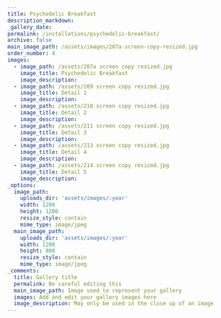 ```yaml
---
title: Psychedelic Breakfast
description_markdown:
_gallery_date:
permalink: /installations/psychedelic-breakfast/
archive: false
main_image_path: /assets/images/207a-screen-copy-resized.jpg
order_number: 4
images:
  - image_path: /assets/207a screen copy resized.jpg
    image_title: Psychedelic Breakfast
    image_description:
  - image_path: /assets/209 screen copy resized.jpg
    image_title: Detail 1
    image_description:
  - image_path: /assets/210 screen copy resized.jpg
    image_title: Detail 2
    image_description:
  - image_path: /assets/211 screen copy resized.jpg
    image_title: Detail 3
    image_description:
  - image_path: /assets/213 screen copy resized.jpg
    image_title: Detail 4
    image_description:
  - image_path: /assets/214 screen copy resized.jpg
    image_title: Detail 5
    image_description:
_options:
  image_path:
    uploads_dir: 'assets/images/:year'
    width: 1200
    height: 1200
    resize_style: contain
    mime_type: image/jpeg
  main_image_path:
    uploads_dir: 'assets/images/:year'
    width: 1200
    height: 800
    resize_style: contain
    mime_type: image/jpeg
_comments:
  title: Gallery title
  permalink: Be careful editing this
  main_image_path: Image used to represent your gallery
  images: Add and edit your gallery images here
  image_description: May only be used in the close up of an image
---
```

